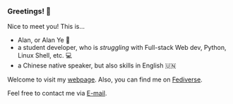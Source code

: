 ### Greetings! 👋

Nice to meet you! This is...

- Alan, or Alan Ye 📝
- a student developer, who is _struggling_ with Full-stack Web dev, Python, Linux Shell, etc. 💻
- a Chinese native speaker, but also skills in English 🇺🇳

Welcome to visit my [webpage](https://wrye.dev/). Also, you can find me on [Fediverse](https://fedist.me/@wr).

Feel free to contact me via [E-mail](mailto:public@wrye.dev). 

